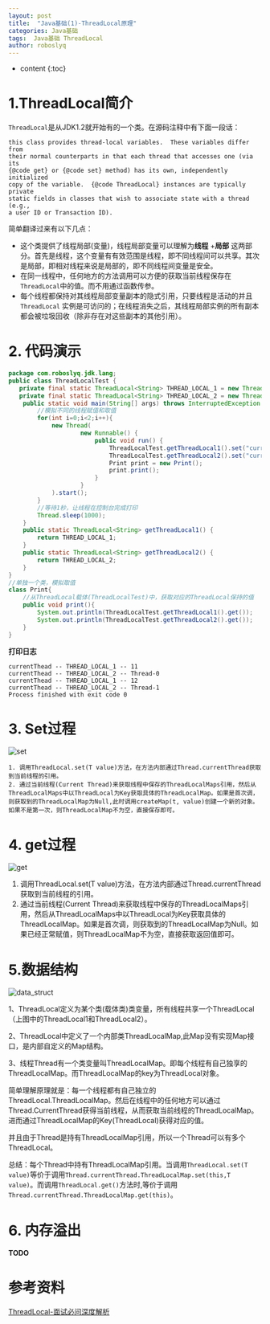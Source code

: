 ```yaml
---
layout: post
title:  "Java基础(1)-ThreadLocal原理"
categories: Java基础
tags:  Java基础 ThreadLocal
author: roboslyq
---
```


* content
{:toc}
# 1.ThreadLocal简介

`ThreadLocal`是从JDK1.2就开始有的一个类。在源码注释中有下面一段话：

```
this class provides thread-local variables.  These variables differ from
their normal counterparts in that each thread that accesses one (via its
{@code get} or {@code set} method) has its own, independently initialized
copy of the variable.  {@code ThreadLocal} instances are typically private
static fields in classes that wish to associate state with a thread (e.g.,
a user ID or Transaction ID).
```

简单翻译过来有以下几点：

- 这个类提供了线程局部(变量)，线程局部变量可以理解为**线程** +**局部** 这两部分。首先是线程，这个变量有有效范围是线程，即不同线程间可以共享。其次是局部，即相对线程来说是局部的，即不同线程间变量是安全。
- 在同一线程中，任何地方的方法调用可以方便的获取当前线程保存在`ThreadLocal`中的值。而不用通过函数传参。
- 每个线程都保持对其线程局部变量副本的隐式引用，只要线程是活动的并且 `ThreadLocal` 实例是可访问的；在线程消失之后，其线程局部实例的所有副本都会被垃圾回收（除非存在对这些副本的其他引用）。

# 2. 代码演示

```java
package com.roboslyq.jdk.lang;
public class ThreadLocalTest {
   private final static ThreadLocal<String> THREAD_LOCAL_1 = new ThreadLocal<String>();
   private final static ThreadLocal<String> THREAD_LOCAL_2 = new ThreadLocal<String>();
    public static void main(String[] args) throws InterruptedException {
        //模拟不同的线程赋值和取值
        for(int i=0;i<2;i++){
            new Thread(
                    new Runnable() {
                        public void run() {
                            ThreadLocalTest.getThreadLocal1().set("currentThead -- 								THREAD_LOCAL_1 -- " + Thread.currentThread().getId());
                            ThreadLocalTest.getThreadLocal2().set("currentThead -- 								THREAD_LOCAL_2 -- " + Thread.currentThread().getName());
                            Print print = new Print();
                            print.print();
                        }
                    }
            ).start();
        }
        //等待1秒，让线程在控制台完成打印
        Thread.sleep(1000);
    }
    public static ThreadLocal<String> getThreadLocal1() {
        return THREAD_LOCAL_1;
    }
    public static ThreadLocal<String> getThreadLocal2() {
        return THREAD_LOCAL_2;
    }
}
//单独一个类，模拟取值
class Print{
    //从ThreadLocal载体(ThreadLocalTest)中，获取对应的ThreadLocal保持的值
    public void print(){
        System.out.println(ThreadLocalTest.getThreadLocal1().get());
        System.out.println(ThreadLocalTest.getThreadLocal2().get());
    }
}
```

**打印日志**

```
currentThead -- THREAD_LOCAL_1 -- 11
currentThead -- THREAD_LOCAL_2 -- Thread-0
currentThead -- THREAD_LOCAL_1 -- 12
currentThead -- THREAD_LOCAL_2 -- Thread-1
Process finished with exit code 0
```

# 3. Set过程

![set](https://roboslyq.github.io/images/java-core/thread-material/set.jpg)

 	1. 调用ThreadLocal.set(T value)方法，在方法内部通过Thread.currentThread获取到当前线程的引用。
 	2. 通过当前线程(Current Thread)来获取线程中保存的ThreadLocalMaps引用，然后从ThreadLocalMaps中以ThreadLocal为Key获取具体的ThreadLocalMap。如果是首次调，则获取到的ThreadLocalMap为Null,此时调用createMap(t, value)创建一个新的对象。如果不是第一次，则ThreadLocalMap不为空，直接保存即可。

# 4. get过程

![get](https://roboslyq.github.io/images/java-core/thread-material/get.jpg)

1. 调用ThreadLocal.set(T value)方法，在方法内部通过Thread.currentThread获取到当前线程的引用。
2. 通过当前线程(Current Thread)来获取线程中保存的ThreadLocalMaps引用，然后从ThreadLocalMaps中以ThreadLocal为Key获取具体的ThreadLocalMap。如果是首次调，则获取到的ThreadLocalMap为Null。如果已经正常赋值，则ThreadLocalMap不为空，直接获取返回值即可。

# 5.数据结构

![data_struct](https://roboslyq.github.io/images/java-core/thread-material/data_struct.jpg)



1、ThreadLocal定义为某个类(载体类)类变量，所有线程共享一个ThreadLocal（上图中的ThreadLocal1和ThreadLocal2）。

2、ThreadLocal中定义了一个内部类ThreadLocalMap,此Map没有实现Map接口，是内部自定义的Map结构。

3、线程Thread有一个类变量叫ThreadLocalMap。即每个线程有自己独享的ThreadLocalMap。而ThreadLocalMap的key为ThreadLocal对象。

简单理解原理就是：每一个线程都有自己独立的ThreadLocal.ThreadLocalMap。然后在线程中的任何地方可以通过Thread.CurrentThread获得当前线程，从而获取当前线程的ThreadLocalMap。进而通过ThreadLocalMap的Key(ThreadLocal)获得对应的值。

并且由于Thread是持有ThreadLocalMap引用，所以一个Thread可以有多个ThreadLocal。

总结：每个Thread中持有ThreadLocalMap引用。当调用`ThreadLocal.set(T value)`等价于调用`Thread.currentThread.ThreadLocalMap.set(this,T value)`。而调用`ThreadLocal.get()`方法时,等价于调用`Thread.currentThread.ThreadLocalMap.get(this)`。

# 6. 内存溢出

**TODO**



# 参考资料

[ThreadLocal-面试必问深度解析](https://www.jianshu.com/p/98b68c97df9b)